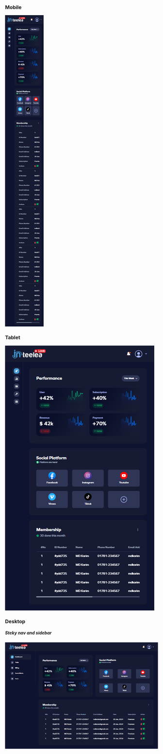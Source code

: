 ### Mobile

![alt text](image.png)

### Tablet

![alt text](image-1.png)

### Desktop

##### Steky nav and sidebar

![alt text](image-2.png)
